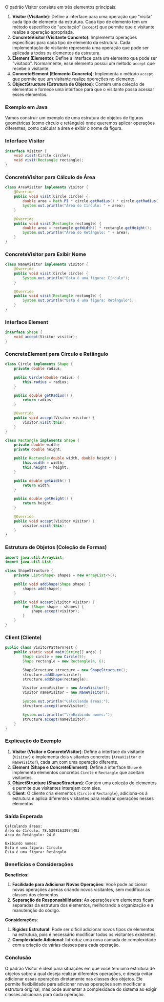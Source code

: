 O padrão Visitor consiste em três elementos principais:

1. **Visitor (Visitante)**: Define a interface para uma operação que "visita" cada tipo de elemento da estrutura. Cada tipo de elemento tem um método específico de "aceitação" (`accept`) que permite que o visitante realize a operação apropriada.
2. **ConcreteVisitor (Visitante Concreto)**: Implementa operações específicas para cada tipo de elemento da estrutura. Cada implementação de visitante representa uma operação que pode ser aplicada a todos os elementos da estrutura.
3. **Element (Elemento)**: Define a interface para um elemento que pode ser "visitado". Normalmente, esse elemento possui um método `accept` que recebe o visitante.
4. **ConcreteElement (Elemento Concreto)**: Implementa o método `accept` que permite que um visitante realize operações no elemento.
5. **ObjectStructure (Estrutura de Objetos)**: Contém uma coleção de elementos e fornece uma interface para que o visitante possa acessar esses elementos.

### Exemplo em Java

Vamos construir um exemplo de uma estrutura de objetos de figuras geométricas (como círculo e retângulo) onde queremos aplicar operações diferentes, como calcular a área e exibir o nome da figura.

### Interface Visitor

```java
interface Visitor {
    void visit(Circle circle);
    void visit(Rectangle rectangle);
}

```

### ConcreteVisitor para Cálculo de Área

```java
class AreaVisitor implements Visitor {
    @Override
    public void visit(Circle circle) {
        double area = Math.PI * circle.getRadius() * circle.getRadius();
        System.out.println("Área do Círculo: " + area);
    }

    @Override
    public void visit(Rectangle rectangle) {
        double area = rectangle.getWidth() * rectangle.getHeight();
        System.out.println("Área do Retângulo: " + area);
    }
}

```

### ConcreteVisitor para Exibir Nome

```java
class NameVisitor implements Visitor {
    @Override
    public void visit(Circle circle) {
        System.out.println("Esta é uma figura: Círculo");
    }

    @Override
    public void visit(Rectangle rectangle) {
        System.out.println("Esta é uma figura: Retângulo");
    }
}

```

### Interface Element

```java
interface Shape {
    void accept(Visitor visitor);
}

```

### ConcreteElement para Círculo e Retângulo

```java
class Circle implements Shape {
    private double radius;

    public Circle(double radius) {
        this.radius = radius;
    }

    public double getRadius() {
        return radius;
    }

    @Override
    public void accept(Visitor visitor) {
        visitor.visit(this);
    }
}

class Rectangle implements Shape {
    private double width;
    private double height;

    public Rectangle(double width, double height) {
        this.width = width;
        this.height = height;
    }

    public double getWidth() {
        return width;
    }

    public double getHeight() {
        return height;
    }

    @Override
    public void accept(Visitor visitor) {
        visitor.visit(this);
    }
}

```

### Estrutura de Objetos (Coleção de Formas)

```java
import java.util.ArrayList;
import java.util.List;

class ShapeStructure {
    private List<Shape> shapes = new ArrayList<>();

    public void addShape(Shape shape) {
        shapes.add(shape);
    }

    public void accept(Visitor visitor) {
        for (Shape shape : shapes) {
            shape.accept(visitor);
        }
    }
}

```

### Client (Cliente)

```java
public class VisitorPatternTest {
    public static void main(String[] args) {
        Shape circle = new Circle(5);
        Shape rectangle = new Rectangle(4, 6);

        ShapeStructure structure = new ShapeStructure();
        structure.addShape(circle);
        structure.addShape(rectangle);

        Visitor areaVisitor = new AreaVisitor();
        Visitor nameVisitor = new NameVisitor();

        System.out.println("Calculando áreas:");
        structure.accept(areaVisitor);

        System.out.println("\\nExibindo nomes:");
        structure.accept(nameVisitor);
    }
}

```

### Explicação do Exemplo

1. **Visitor (Visitor e ConcreteVisitor)**: Define a interface do visitante (`Visitor`) e implementa dois visitantes concretos (`AreaVisitor` e `NameVisitor`), cada um com uma operação diferente.
2. **Element (Shape e ConcreteElement)**: Define a interface `Shape` e implementa elementos concretos `Circle` e `Rectangle` que aceitam visitantes.
3. **ObjectStructure (ShapeStructure)**: Contém uma coleção de elementos e permite que visitantes interajam com eles.
4. **Client**: O cliente cria elementos (`Circle` e `Rectangle`), adiciona-os à estrutura e aplica diferentes visitantes para realizar operações nesses elementos.

### Saída Esperada

```
Calculando áreas:
Área do Círculo: 78.53981633974483
Área do Retângulo: 24.0

Exibindo nomes:
Esta é uma figura: Círculo
Esta é uma figura: Retângulo

```

### Benefícios e Considerações

**Benefícios**:

1. **Facilidade para Adicionar Novas Operações**: Você pode adicionar novas operações apenas criando novos visitantes, sem modificar as classes dos elementos.
2. **Separação de Responsabilidades**: As operações em elementos ficam separadas da estrutura dos elementos, melhorando a organização e a manutenção do código.

**Considerações**:

1. **Rigidez Estrutural**: Pode ser difícil adicionar novos tipos de elementos na estrutura, pois é necessário modificar todos os visitantes existentes.
2. **Complexidade Adicional**: Introduz uma nova camada de complexidade com a criação de várias classes para cada operação.

### Conclusão

O padrão Visitor é ideal para situações em que você tem uma estrutura de objetos sobre a qual deseja realizar diferentes operações, e deseja evitar adicionar essas operações diretamente nas classes dos objetos. Ele permite flexibilidade para adicionar novas operações sem modificar a estrutura original, mas pode aumentar a complexidade do sistema ao exigir classes adicionais para cada operação.